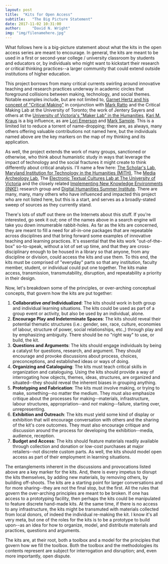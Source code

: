 ```yaml
---
layout: post
title:  "Kits for Open Access"
subtitle:   "The Big Picture Statement"
date: 2017-11-02 10:31:00
author:     "David N. Wright"
img: "img/filenamehere.jpg"
---
```


What follows here is a big-picture statement about what the kits in the open access series are meant to encourage. In general, the kits are meant to be used in a first or second-year college / university classroom by students and educators or, by individuals who might want to kickstart their research or critical thinking practices--a larger community that could extend outside institutions of higher education. 

This project borrows from many critical currents swirling around innovative teaching and research practices underway in academic circles that foreground collisions between making, technology, and social themes. Notable examples include, but are not limited to, [Garnet Hertz and his concept of "Critical Making"](http://current.ecuad.ca/what-is-critical-making) in conjunction with [Mark Ratto](http://criticalmaking.com/matt-ratto/) and the Critical Making Lab at the University of Toronto; the work of Jentery Sayers and others at the [University of Victoria's "Maker Lab" in the Humanities](http://maker.uvic.ca/about/), [Kari M. Kraus](https://www.english.umd.edu/profiles/kkraus) is a big influence, as are [Lori Emerson](https://loriemerson.net/) and [Mark Sample](https://www.davidson.edu/academics/digital-studies/faculty-and-staff/mark-sample). This is a limited list to reduce a torrent of name-dropping; there are, as always, many others offering valuable contributions not named here, but the individuals named above are the key markers on the map of my thinking and its application.  

As well, the project extends the work of many groups, sanctioned or otherwise, who think about humanistic study in ways that leverage the impact of technology and the social fractures it might create to think differently about critical analysis. I'll name a few here: [The Scholar's Lab](http://scholarslab.org/about/), [Maryland Institution for Technology in the Humanities (MITH)](http://mith.umd.edu/), The [Media Archeology Lab](https://mediaarchaeologylab.com/about/), The [Electronic Textual Cultures Lab at The University of Victoria](http://etcl.uvic.ca/) and the closely related [Implementing New Knowledge Environments (INKE)](http://inke.ca/) research group and [Digital Humanities Summer Institute](http://www.dhsi.org/). There are many, many, many others who have influenced and impacted this project who are not listed here, but this is a start, and serves as a broadly-stated sweep of sources as they currently stand. 

There's lots of stuff out there on the Internets about this stuff. If you're interested, go seek it out; one of the names above in a search engine will take you down innumerable rabbit-holes. As far as the kits are concerned, they are meant to fill a need for all-in-one packages that are repeatable across disciplines and that bring forward some examples of innovative teaching and learning practices. It's essential that the kits work "out-of-the-box" so-to-speak, without a lot of set up time, and that they are cross-disciplinary enough to be housed in a library so that anyone, from any discipline or division, could access the kits and use them. To this end, the kits must be comprised of "everyday" parts so that any institution, faculty member, student, or individual could put one together. The kits make access, transmission, transmutability, disruption, and repeatability a priority in their design.

Now, let's breakdown some of the principles, or over-arching conceptual concepts, that govern how the kits are put together:

1. **Collaborative *and* Individualized**: The kits should work in both group and individual learning situations. The kits could be used as part of a group event or activity, but also be used by an individual, alone. 
2. **Encourage Play and Indeterminate Spaces**: The kits should reveal their potential thematic structures (i.e.: gender, sex, race, culture, economies of labour, structure of power, social relationships, etc.,) through play and by emphasizing ambiguity. There should be no "right way" to use, or build, the kit. 
3. **Questions and Arguments**: The kits should engage individuals by being a catalyst for questions, research, and argument. They should encourage and provoke discussions about process, choices, preconceptions, and established ideas or ways of doing. 
4. **Organizing and Cataloguing**: The kits must teach critical skills in organization and cataloguing. Using the kits should provide a way of interrogating how objects, themes, ideas, structures, are organized and situated--they should reveal the inherent biases in grouping anything. 
5. **Prototyping and Fabrication**: The kits must involve making, or trying to make, something--no matter the medium. They must also emphasize critique about the processes for making--materials, infrastructure, labour structures, appropriation--and *not* making--failure, starting over, *un*representing. 
6. **Exhibition and Outreach**: The kits must yield some kind of display or exhibition that will encourage conversation with others and the sharing of the kit's core outcomes. They must also encourage critique and discussion around the process for developing the exhibition--media, audience, reception. 
7. **Budget and Access**: The kits should feature materials readily available through collection and donation or low-cost purchases at major retailers--not discrete custom parts. As well, the kits should model open access as part of their employment in learning situations. 

The entanglements inherent in the discussions and provocations listed above are a key marker for the kits. And, there is every impetus to disrupt the kits themselves, by adding new materials, by removing others, by building off-shoots. The kits are a starting point for larger conversations and for more sharing--they are not the final stop, but the first. All the rules that govern the over-arching principles are meant to be broken. If one has access to a prototyping facility, then perhaps the kits could be manipulated to feature discrete hand-made kits. At the same time, if there is no access to any infrastructure, the kits might be transmuted with materials collected from local donors, of indeed the individual re-making the kit. I know it's all very meta, but one of the roles for the kits is to be a prototype to build upon--as an idea for how to organize, model, and distribute materials and practices, questions and arguments. 

The kits are, at their root, both a toolbox and a model for the principles that govern how we fill the toolbox. Both the toolbox and the methodologies its contents represent are subject for interrogation and disruption; and, even more importantly, open dispute. 